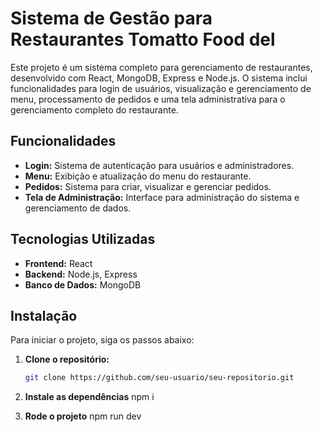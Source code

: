 # Sistema de Gestão para Restaurantes Tomatto Food del

Este projeto é um sistema completo para gerenciamento de restaurantes, desenvolvido com React, MongoDB, Express e Node.js. O sistema inclui funcionalidades para login de usuários, visualização e gerenciamento de menu, processamento de pedidos e uma tela administrativa para o gerenciamento completo do restaurante.

## Funcionalidades

- **Login:** Sistema de autenticação para usuários e administradores.
- **Menu:** Exibição e atualização do menu do restaurante.
- **Pedidos:** Sistema para criar, visualizar e gerenciar pedidos.
- **Tela de Administração:** Interface para administração do sistema e gerenciamento de dados.

## Tecnologias Utilizadas

- **Frontend:** React
- **Backend:** Node.js, Express
- **Banco de Dados:** MongoDB

## Instalação

Para iniciar o projeto, siga os passos abaixo:

1. **Clone o repositório:**

   ```bash
   git clone https://github.com/seu-usuario/seu-repositorio.git

2. **Instale as dependências**
   npm i
3. **Rode o projeto**
   npm run dev     
